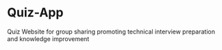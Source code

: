 # Quiz-App
Quiz Website for group sharing promoting technical interview preparation and knowledge improvement
